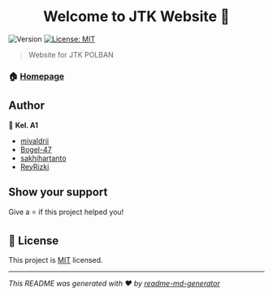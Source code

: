<h1 align="center">Welcome to JTK Website 👋</h1>
<p>
  <img alt="Version" src="https://img.shields.io/badge/version-0.1.0-blue.svg?cacheSeconds=2592000" />
  <a href="https://github.com/Poisonous-Potato/JTK-Website/blob/main/LICENSE" target="_blank">
    <img alt="License: MIT" src="https://img.shields.io/badge/License-MIT-yellow.svg" />
  </a>
</p>

> Website for JTK POLBAN

### 🏠 [Homepage](https://github.com/Poisonous-Potato/JTK-Website)

## Author

👤 **Kel. A1**

- [mivaldrii](https://github.com/mivaldrii)
- [Bogel-47](https://github.com/Bogel-47)
- [sakhihartanto](https://github.com/sakhihartanto)
- [ReyRizki](https://github.com/ReyRizki)

## Show your support

Give a ⭐️ if this project helped you!

## 📝 License

This project is [MIT](https://github.com/Poisonous-Potato/JTK-Website/blob/main/LICENSE) licensed.

***
_This README was generated with ❤️ by [readme-md-generator](https://github.com/kefranabg/readme-md-generator)_